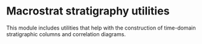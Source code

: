 # Macrostrat stratigraphy utilities

This module includes utilities that help with the construction of
time-domain stratigraphic columns and correlation diagrams.
